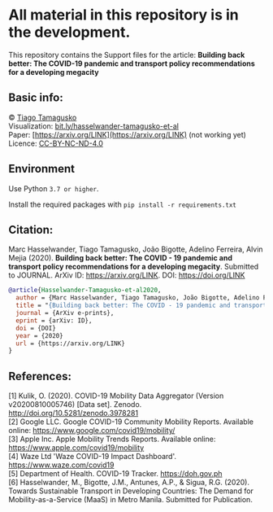 # All material in this repository is in the development.

This repository contains the Support files for the article: **Building back better: The COVID-19 pandemic and transport policy recommendations for a developing megacity**

## Basic info:
© [Tiago Tamagusko](https://tamagusko.github.io)  
Visualization: [bit.ly/hasselwander-tamagusko-et-al](https://bit.ly/hasselwander-tamagusko-et-al)  
Paper: [https://arxiv.org/LINK](https://arxiv.org/LINK) (not working yet)
Licence: [CC-BY-NC-ND-4.0](https://creativecommons.org/licenses/by-nc-nd/4.0/) 

## Environment

Use Python `3.7 or higher`.

Install the required packages with `pip install -r requirements.txt`

<!-- # Links -->
    
<!-- >  [Support codes]('/manila.ipynb') -->

## Citation:
Marc Hasselwander, Tiago Tamagusko, João Bigotte, Adelino Ferreira, Alvin Mejia (2020). **Building back better: The COVID - 19 pandemic and transport policy recommendations for a developing megacity**. Submitted to JOURNAL. ArXiv ID: https://arxiv.org/LINK. DOI: https://doi.org/LINK

```bibtex
@article{Hasselwander-Tamagusko-et-al2020,
  author = {Marc Hasselwander, Tiago Tamagusko, João Bigotte, Adelino Ferreira, Alvin Mejia},
  title = "{Building back better: The COVID - 19 pandemic and transport policy recommendations for a developing megacity}",
  journal = {ArXiv e-prints},
  eprint = {arXiv: ID},
  doi = {DOI}
  year = {2020}
  url = {https://arxiv.org/LINK}
}
```
## References:
[1] Kulik, O. (2020). COVID-19 Mobility Data Aggregator (Version v20200810005746) [Data set]. Zenodo. http://doi.org/10.5281/zenodo.3978281  
[2] Google LLC. Google COVID-19 Community Mobility Reports. Available online: https://www.google.com/covid19/mobility/  
[3]  Apple Inc. Apple Mobility Trends Reports. Available online: https://www.apple.com/covid19/mobility  
[4] Waze Ltd 'Waze COVID-19 Impact Dashboard'. https://www.waze.com/covid19  
[5]  Department of Health.  COVID-19 Tracker. https://doh.gov.ph  
[6] Hasselwander, M., Bigotte, J.M., Antunes, A.P., & Sigua, R.G. (2020). Towards Sustainable Transport in Developing Countries: The Demand for Mobility-as-a-Service (MaaS) in Metro Manila. Submitted for Publication.


